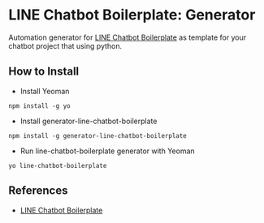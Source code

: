 LINE Chatbot Boilerplate: Generator
===================================

Automation generator for [LINE Chatbot Boilerplate](http://github.com/mgilangjanuar/line-chatbot-boilerplate/) as template for your chatbot project that using python.

## How to Install
 
 - Install Yeoman

```
npm install -g yo
```

 - Install generator-line-chatbot-boilerplate

```
npm install -g generator-line-chatbot-boilerplate
```

 - Run line-chatbot-boilerplate generator with Yeoman

```
yo line-chatbot-boilerplate
```

## References
 - [LINE Chatbot Boilerplate](https://github.com/mgilangjanuar/line-chatbot-boilerplate)
